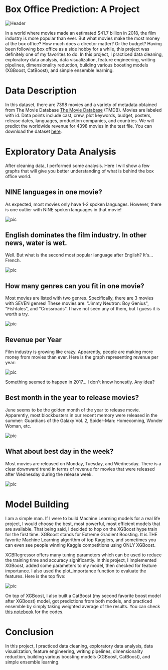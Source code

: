 # Box Office Prediction: A Project

![Header](pic/pic.PNG)

In a world where movies made an estimated $41.7 billion in 2018, the film industry is more popular than ever. But what movies make the most money at the box office? How much does a director matter? Or the budget? Having been following box office as a side hobby for a while, this project was definitely one of my favorites to do. In this project, I practiced data cleaning, exploratory data analysis, data visualization, feature engineering, writing pipelines, dimensionality reduction,  building various boosting models (XGBoost, CatBoost), and simple ensemble learning.

# Data Description
In this dataset, there are 7398 movies and a variety of metadata obtained from The Movie Database [The Movie Database](https://www.themoviedb.org) (TMDB). Movies are labeled with id. Data points include cast, crew, plot keywords, budget, posters, release dates, languages, production companies, and countries. We will predict the worldwide revenue for 4398 movies in the test file. You can download the dataset [here](https://drive.google.com/drive/folders/1jyIZDHzhgJzZYZoDTVeMMqBU0ZdpGb2d?usp=sharing).

# Exploratory Data Analysis
After cleaning data, I performed some analysis. Here I will show a few graphs that will give you better understanding of what is behind the box office world.

## NINE languages in one movie?
As expected, most movies only have 1-2 spoken languages. However, there is one outlier with NINE spoken languages in that movie!

![pic](pic/num_languages.png)

## English dominates the film industry. In other news, water is wet.
Well. But what is the second most popular language after English? It's... French.

![pic](pic/language.png)

## How many genres can you fit in one movie?

Most movies are listed with two genres. Specifically, there are 3 movies with SEVEN genres! These movies are: "Jimmy Neutron: Boy Genius", "Fishtales", and "Crossroads". I have not seen any of them, but I guess it is worth a try.

![pic](pic/num_genres.png)

## Revenue per Year

Film industry is growing like crazy. Apparently, people are making more money from movies than ever. Here is the graph representing revenue per year:

![pic](pic/year.png)

Something seemed to happen in 2017... I don't know honestly. Any idea?

## Best month in the year to release movies?

June seems to be the golden month of the year to release movie. Apparently, most blockbusters in our recent memory were released in the summer: Guardians of the Galaxy Vol. 2, Spider-Man: Homecoming, Wonder Woman, etc.

![pic](pic/month.png)

## What about best day in the week?

Most movies are released on Monday, Tuesday, and Wednesday. There is a clear downward trend in terms of revenue for movies that were released after Wednesday during the release week. 

![pic](pic/day.png)

# Model Building

I am a simple man. If I were to build Machine Learning models for a real life project, I would choose the best, most powerful, most efficient models that are available. That being said, I decided to hop on the XGBoost hype train for the first time. XGBoost stands for Extreme Gradient Boosting. It is THE favorite Machine Learning algorithm of top Kagglers, and sometimes you can even see people winning Kaggle competitions using ONLY XGBoost.

XGBRegressor offers many tuning parameters which can be used to reduce the training time and accuracy significantly. In this project, I implemented XGBoost, added some parameters to my model, then checked for feature importance. I also used the plot_importance function to evaluate the features. Here is the top five:

![pic](pic/features.png)

On top of XGBoost, I also built a CatBoost (my second favorite boost model after XGBoost) model, got predictions from both models, and practiced ensemble by simply taking weighted average of the results. You can check [this notebook](https://nbviewer.jupyter.org/github/andreduong/box-office-prediction/blob/master/box-office-prediction.ipynb) for the codes.

# Conclusion
In this project, I practiced data cleaning, exploratory data analysis, data visualization, feature engineering, writing pipelines, dimensionality reduction,  building various boosting models (XGBoost, CatBoost), and simple ensemble learning.
